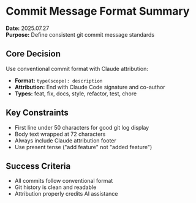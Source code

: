 # Commit Message Format Summary

**Date:** 2025.07.27  
**Purpose:** Define consistent git commit message standards

## Core Decision
Use conventional commit format with Claude attribution:
- **Format:** `type(scope): description` 
- **Attribution:** End with Claude Code signature and co-author
- **Types:** feat, fix, docs, style, refactor, test, chore

## Key Constraints
- First line under 50 characters for good git log display
- Body text wrapped at 72 characters
- Always include Claude attribution footer
- Use present tense ("add feature" not "added feature")

## Success Criteria
- All commits follow conventional format
- Git history is clean and readable
- Attribution properly credits AI assistance